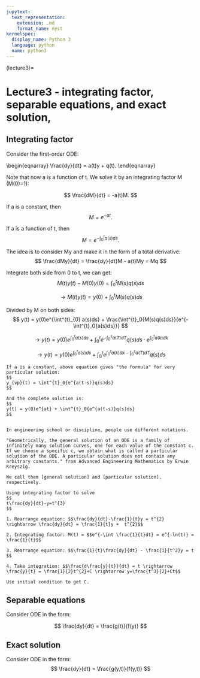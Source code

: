 ```yaml
---
jupytext:
  text_representation:
    extension: .md
    format_name: myst
kernelspec:
  display_name: Python 3
  language: python
  name: python3
---
```


(lecture3)=

# Lecture3 - integrating factor, separable equations, and exact solution, 

## Integrating factor
Consider the first-order ODE:

\begin{eqnarray}
\frac{dy}{dt} = a(t)y + q(t).
\end{eqnarray}

Note that now a is a function of t. We solve it by an integrating factor M (M(0)=1):

$$
\frac{dM}{dt} = -a(t)M.
$$

If a is a constant, then
$$
M = e^{-at}.
$$

If a is a function of t, then
$$
M = e^{-\int_{0}^{t}a(s)ds}.
$$

The idea is to consider My and make it in the form of a total derivative:
$$
\frac{dMy}{dt} = \frac{dy}{dt}M - a(t)My = Mq
$$

Integrate both side from 0 to t, we can get:
$$
M(t)y(t) - M(0)y(0) = \int^{t}_{0} M(s)q(s)ds
$$

$$
\rightarrow M(t)y(t) = y(0) + \int^{t}_{0} M(s)q(s)ds
$$

Divided by M on both sides:
$$
y(t) = y(0)e^{\int^{t}_{0} a(s)ds} + \frac{\int^{t}_0{M(s)q(s)ds}}{e^{-\int^{t}_0{a(s)ds}}}
$$

$$
\rightarrow y(t) = y(0)e^{\int^{t}_{0} a(s)ds} + \int^{t}_0{e^{-\int^{s}_0{a(T)dT}}q(s)ds}\cdot e^{\int^{t}_0{a(k)dk}}
$$

$$
\rightarrow y(t) = y(0)e^{\int^{t}_{0} a(s)ds} + \int^{t}_0{e^{\int^{t}_0{a(k)dk - \int^{s}_0{a(T)dT}}}q(s)ds}
$$

```{note}
If a is a constant, above equation gives "the formula" for very particular solution:
$$
y_{vp}(t) = \int^{t}_0{e^{a(t-s)}q(s)ds}
$$

And the complete solution is:
$$
y(t) = y(0)e^{at} + \int^{t}_0{e^{a(t-s)}q(s)ds}
$$


```


```{note}
In engineering school or discipline, people use different notations.
 
"Geometrically, the general solution of an ODE is a family of infinitely many solution curves, one for each value of the constant c. If we choose a specific c, we obtain what is called a particular solution of the ODE. A particular solution does not contain any arbitrary constants." from Advanced Engineering Mathematics by Erwin Kreyszig.

We call them [general solution] and [particular solution], respectively.
```

````{prf:example}
Using integrating factor to solve
$$
t\frac{dy}{dt}-y=t^{3}
$$

1. Rearrange equation: $$\frac{dy}{dt}-\frac{1}{t}y = t^{2} \rightarrow \frac{dy}{dt} = \frac{1}{t}y +  t^{2}$$

2. Integrating factor: M(t) = $$e^{-\int \frac{1}{t}dt} = e^{-ln(t)} = \frac{1}{t}$$ 

3. Rearrange equation: $$\frac{1}{t}\frac{dy}{dt} - \frac{1}{t^2}y = t $$

4. Take integration: $$\frac{d\frac{y}{t}}{dt} = t \rightarrow \frac{y}{t} = \frac{1}{2}t^{2}+C \rightarrow y=\frac{t^3}{2}+Ct$$

Use initial condition to get C.

````

## Separable equations
Consider ODE in the form:

$$
\frac{dy}{dt} = \frac{g(t)}{f(y)}
$$


## Exact solution
Consider ODE in the form:
$$
\frac{dy}{dt} = \frac{g(y,t)}{f(y,t)}
$$





